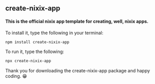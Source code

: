 ## create-nixix-app

#### This is the official nixix app template for creating, well, nixix apps.

To install it, type the following in your terminal:
``` bash
npm install create-nixix-app
```

To run it, type the following: 
``` bash
npx create-nixix-app
```

Thank you for downloading the create-nixix-app package and happy coding. 😁
